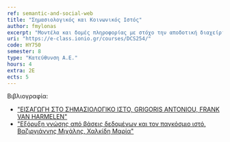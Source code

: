 ```yaml
---
ref: semantic-and-social-web
title: "Σημασιολογικός και Κοινωνικός Ιστός"
author: fmylonas
excerpt: "Μοντέλα και δομές πληροφορίας με στόχο την αποδοτική διαχείριση δεδομένων του Παγκόσμιου Ιστού. Οργάνωση πληροφορίας στον Παγκόσμιο Ιστό: semantics, οντολογίες και γλώσσες σημασιολογίας (RDF, OWL). Η γλώσσα ερωτημάτων SPARQL. Ανοικτά Διασυνδεδεμένα Δεδομένα. Επεξεργασία chat text, text analytics, text mining και web sentiment analysis. Επεξεργασία δεδομένων από κοινωνικά δίκτυα. Τεχνολογίες Web 2.0 και μηχανές αναζήτησης Ιστού."
uri: "https://e-class.ionio.gr/courses/DCS254/"
code: ΗΥ750
semester: 8
type: "Κατεύθυνση Α.Ε."
hours: 4
extra: 2Ε
ects: 5
---
```



Βιβλιογραφία: 
  - ["ΕΙΣΑΓΩΓΗ ΣΤΟ ΣΗΜΑΣΙΟΛΟΓΙΚΟ ΙΣΤΟ, GRIGORIS ANTONIOU, FRANK VAN HARMELEN"](https://service.eudoxus.gr/search/#a/id:13705/0)
  - ["Εξόρυξη γνώσης από βάσεις δεδομένων και τον παγκόσμιο ιστό, Βαζιργιάννης Μιχάλης, Χαλκίδη Μαρία"](https://service.eudoxus.gr/search/#a/id:31391/0)
  
  
